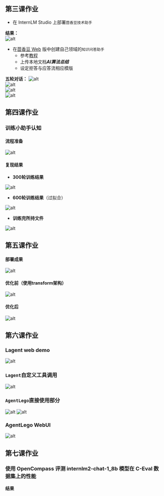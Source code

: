 ## 第三课作业
* 在 InternLM Studio 上部署`茴香豆技术助手`

  
**结果：**  
![alt](images/开发机.png)  

* 在[茴香豆 Web](https://openxlab.org.cn/apps/detail/tpoisonooo/huixiangdou-web) 版中创建自己领域的`知识问答助手`
  * 参考[教程](https://www.bilibili.com/video/BV1S2421N7mn/)
  * 上传本地文档***AI算法总结***
  * 设定拒答与应答流相应模版

**五轮对话：**
![alt](images/五轮对话1.png)   
![alt](images/五轮对话2.png)  
![alt](images/五轮对话3.png)  
![alt](images/五轮对话4.png)  

## 第四课作业
### 训练小助手认知  
#### 流程准备  
![alt](images/流程准备.jpg) 
#### 复现结果
* **300轮训练结果**

![alt](images/300轮.png)   
* **600轮训练结果**（过拟合）

![alt](images/600轮.png)   
* **训练完所持文件**

![alt](images/文件.png)   

## 第五课作业
#### 部署成果
![alt](images/部署成果.png) 
#### 优化前（使用transform架构）
![alt](images/优化前.png) 
#### 优化后
![alt](images/优化后.png) 



## 第六课作业
### Lagent web demo
![alt](images/Lagentwebdemo.png) 
### `Lagent`自定义工具调用
![alt](images/Lagent自定义工具调用.png) 
### `AgentLego`直接使用部分
![alt](images/AgentLego直接使用部分1.png) 
![alt](images/AgentLego直接使用部分2.png) 
### AgentLego WebUI
![alt](images/AgentLegoWebUI.png) 


## 第七课作业
### 使用 OpenCompass 评测 internlm2-chat-1_8b 模型在 C-Eval 数据集上的性能
**结果**


